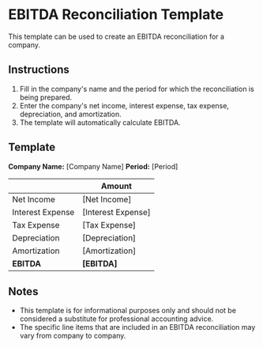 # EBITDA Reconciliation Template

This template can be used to create an EBITDA reconciliation for a company.

## Instructions

1. Fill in the company's name and the period for which the reconciliation is being prepared.
2. Enter the company's net income, interest expense, tax expense, depreciation, and amortization.
3. The template will automatically calculate EBITDA.

## Template

**Company Name:** [Company Name]
**Period:** [Period]

| | Amount |
|---|---|
| Net Income | [Net Income] |
| Interest Expense | [Interest Expense] |
| Tax Expense | [Tax Expense] |
| Depreciation | [Depreciation] |
| Amortization | [Amortization] |
| **EBITDA** | **[EBITDA]** |

## Notes

- This template is for informational purposes only and should not be considered a substitute for professional accounting advice.
- The specific line items that are included in an EBITDA reconciliation may vary from company to company.
